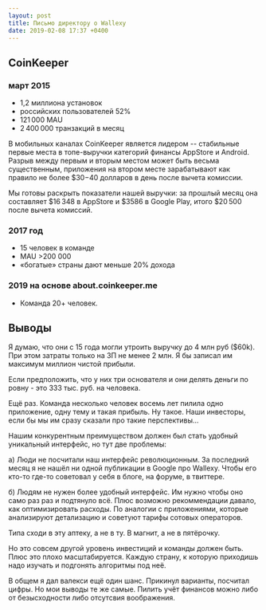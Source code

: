 ```yaml
---
layout: post
title: Письмо директору о Wallexy
date: 2019-02-08 17:37 +0400
---
```


## CoinKeeper

### март 2015

* 1,2 миллиона установок
* российских пользователей 52%
* 121 000 MAU
* 2 400 000 транзакций в месяц

В мобильных каналах CoinKeeper является лидером -- стабильные первые места в топе-выручки категорий финансы AppStore и Android. Разрыв между первым и вторым местом может быть весьма существенным, приложения на втором месте зарабатывают как правило не более $30−40 долларов в день после вычета комиссии.

Мы готовы раскрыть показатели нашей выручки: за прошлый месяц она составляет $16 348 в AppStore и $3586 в Google Play, итого $20 500 после вычета комиссий.

### 2017 год

* 15 человек в команде
* MAU >200 000
* «богатые» страны дают меньше 20% дохода

### 2019 на основе about.coinkeeper.me
* Команда 20+ человек.

## Выводы

Я думаю, что они с 15 года могли утроить выручку до 4 млн руб ($60k). При этом затраты только на ЗП не менее 2 млн. Я бы записал им максимум миллион чистой прибыли.

Если предположить, что у них три основателя и они делять деньги по ровну - это 333 тыс. руб. на человека.

Ещё раз. Команда несколько человек восемь лет пилила одно приложение, одну тему и такая прибыль. Ну такое. Наши инвесторы, если бы мы им сразу сказали про такие перспективы...

Нашим конкурентным преимуществом должен был стать удобный уникальный интерфейс, но тут две проблемы:

а) Люди не посчитали наш интерфейс революционным. За последний месяц я не нашёл ни одной публикации в Google про Wallexy. Чтобы его кто-то где-то советовал у себя в блоге, на форуме, в твиттере.

б) Людям не нужен более удобный интерфейс. Им нужно чтобы оно само раз раз и подтянуло всё. Плюс возможно рекоммендации давало, как оптимизировать расходы. По аналогии с приложениями, которые анализируют детализацию и советуют тарифы сотовых операторов.

Типа сходи в эту аптеку, а не в ту. В магнит, а не в пятёрочку. 

Но это совсем другой уровень инвестиций и команды должен быть. Плюс это плохо масштабируется. Каждую страну, к которую приходишь надо изучать и подгонять алгоритмы под неё.

В общем я дал валекси ещё один шанс. Прикинул варианты, посчитал цифры. Но мои выводы те же самые. Пилить учёт финансов можно либо от безысходности либо отсутсвия воображения.







 
